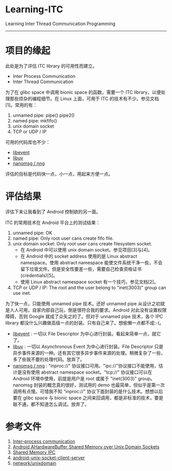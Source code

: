 # Learning-ITC
Learning Inter Thread Communication Programming
* * *

# 项目的缘起
此处是为了评估 ITC library 的可用性而建立。
* Inter Process Communication
* Inter Thread Communication

为了在 glibc space 中调用 bionic space 的函数，需要一个 ITC library，以便处理那些烦杂的编程细节。在 Linux 上面，可用于 ITC 的技术有不少。参见文档[1]。常用的有：
1. unnamed pipe: pipe() pipe2()
2. named pipe: mkfifo()
3. unix domain socket
4. TCP or UDP / IP

可用的代码库也不少：
* [libevent](http://libevent.org/)
* [libuv](http://libuv.org/)
* [nanomsg / nng](https://nanomsg.org/index.html)

评估的目标是代码快一点，小一点，用起来方便一点。

# 评估结果
评估下来让我看到了 Android 控制欲的另一面。

ITC 的常用技术在 Android 平台上的测试结果：
1. unnamed pipe: OK
2. named pipe: Only root user cans create fifo file.
3. unix domain socket: Only root user cans create filesystem socket.
   * 在 Android 中可以使用 unix domain socket。参见项目[3]与[4]。
   * 在 Android 中的 socket address 使用的是 Linux abstract namespace。使用 abstract namespace 能使文件系统干净一些，不会留下垃圾文件。但是安全性要差一些，需要自己检查资格证书(credentials)[5]。
   * 使用 Linux abstract namespace socket 有一个技巧，参见文档[2]。
4. TCP or UDP / IP: The root and the user belong to "inet(3003)" group can use inet.

为了快一点，只能使用 unnamed pipe 技术。还好 unnamed pipe 从设计之初就是人人可用，自家内部自己玩，倒是很符合我的要求。Android 对此没有设置权限障碍，否则 Google 就成了众矢之的了。但对于 unnamed pipe 技术，各个 IPC library 都没什么兴趣做高级一点的封装。只有自己来了。想偷懒一点都不成:-(。
* [libevent](http://libevent.org/) : 一切以 File Descriptor 为中心进行封装。看起来简单一点，就它了。
* [libuv](http://libuv.org/) : 一切以 Asynchronous Event 为中心进行封装。File Descriptor 只是异步事件来源的一种。还有其它很多异步事件来源的处理。稍微复杂了一些，多了些我不要的处理代码。放弃了。
* [nanomsg / nng](https://nanomsg.org/index.html) : "inproc://" 协议接口可用。"ipc://"协议接口不能使用，估计是没有使用 abstract namespace socket。"tcp://" 协议接口可以在 Android 环境中使用，前提是用户是 root 或属于 "inet(3003)" group。nanomsg 封装的概念真的很好，测试用的 demo 也最简单，但似乎是第一次调用有点慢。可惜我不知 "inproc://" 协议下面封装的是什么技术。想想以后要在 glibc space 与 bionic space 之间来回调用，都是非标准的技术，要是联不通，都不知道怎么调试。放弃了。

# 参考文件
1. [Inter-process communication](https://en.wikipedia.org/wiki/Inter-process_communication)
2. [Android AHardwareBuffer Shared Memory over Unix Domain Sockets](https://medium.com/@spencerfricke/android-ahardwarebuffer-shared-memory-over-unix-domain-sockets-7b27b1271b36)
3. [Shared Memory IPC](https://github.com/sjfricke/NDK-Socket-IPC)
4. [android-unix-socket-client-server](https://github.com/frogoscar/android-unix-socket-client-server)
5. [network/unixdomain](https://github.com/troydhanson/network/tree/master/unixdomain)


